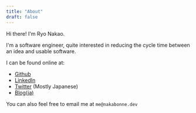 ```yaml
---
title: "About"
draft: false
---
```


Hi there! I'm Ryo Nakao.  

I'm a software engineer, quite interested in reducing the cycle time between an idea and usable software.  

I can be found online at:

- [Github](https://github.com/nakabonne)
- [LinkedIn](https://www.linkedin.com/in/nakabonne)
- [Twitter](https://twitter.com/nakabonne) (Mostly Japanese)
- [Blog(ja)](http://nakawatch.hatenablog.com)

You can also feel free to email me at `me@nakabonne.dev`
